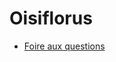 # Oisiflorus

- [Foire aux questions](https://pointbar.github.io/journee-cogitation/FAQ-journee-cogitation.html)
